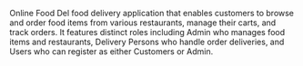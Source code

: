 Online Food Del food delivery application that enables customers to browse and order food items from various restaurants, manage their carts, and track orders. It features distinct roles including Admin who manages food items and restaurants, Delivery Persons who handle order deliveries, and Users who can register as either Customers or Admin.
